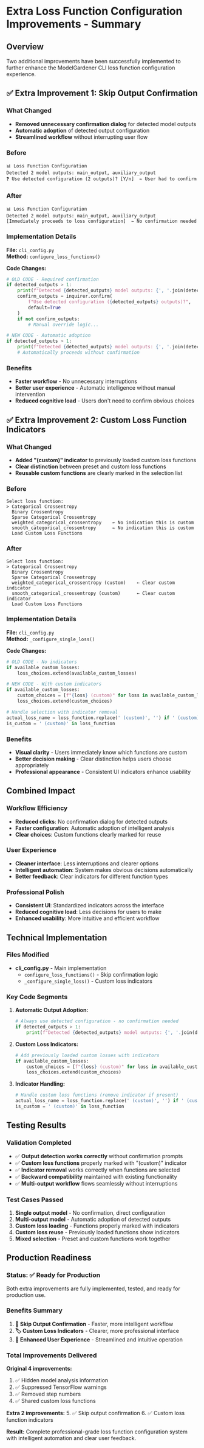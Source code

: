 # Extra Loss Function Configuration Improvements - Summary

## Overview
Two additional improvements have been successfully implemented to further enhance the ModelGardener CLI loss function configuration experience.

## ✅ Extra Improvement 1: Skip Output Confirmation

### What Changed
- **Removed unnecessary confirmation dialog** for detected model outputs
- **Automatic adoption** of detected output configuration
- **Streamlined workflow** without interrupting user flow

### Before
```
📊 Loss Function Configuration
Detected 2 model outputs: main_output, auxiliary_output
❓ Use detected configuration (2 outputs)? [Y/n]  ← User had to confirm
```

### After  
```
📊 Loss Function Configuration
Detected 2 model outputs: main_output, auxiliary_output
[Immediately proceeds to loss configuration]  ← No confirmation needed
```

### Implementation Details
**File:** `cli_config.py`  
**Method:** `configure_loss_functions()`

**Code Changes:**
```python
# OLD CODE - Required confirmation
if detected_outputs > 1:
    print(f"Detected {detected_outputs} model outputs: {', '.join(detected_names)}")
    confirm_outputs = inquirer.confirm(
        f"Use detected configuration ({detected_outputs} outputs)?", 
        default=True
    )
    if not confirm_outputs:
        # Manual override logic...

# NEW CODE - Automatic adoption
if detected_outputs > 1:
    print(f"Detected {detected_outputs} model outputs: {', '.join(detected_names)}")
    # Automatically proceeds without confirmation
```

### Benefits
- **Faster workflow** - No unnecessary interruptions
- **Better user experience** - Automatic intelligence without manual intervention
- **Reduced cognitive load** - Users don't need to confirm obvious choices

## ✅ Extra Improvement 2: Custom Loss Function Indicators

### What Changed
- **Added "(custom)" indicator** to previously loaded custom loss functions
- **Clear distinction** between preset and custom loss functions
- **Reusable custom functions** are clearly marked in the selection list

### Before
```
Select loss function:
> Categorical Crossentropy
  Binary Crossentropy
  Sparse Categorical Crossentropy
  weighted_categorical_crossentropy    ← No indication this is custom
  smooth_categorical_crossentropy      ← No indication this is custom
  Load Custom Loss Functions
```

### After
```
Select loss function:
> Categorical Crossentropy
  Binary Crossentropy
  Sparse Categorical Crossentropy
  weighted_categorical_crossentropy (custom)    ← Clear custom indicator
  smooth_categorical_crossentropy (custom)      ← Clear custom indicator
  Load Custom Loss Functions
```

### Implementation Details
**File:** `cli_config.py`  
**Method:** `_configure_single_loss()`

**Code Changes:**
```python
# OLD CODE - No indicators
if available_custom_losses:
    loss_choices.extend(available_custom_losses)

# NEW CODE - With custom indicators
if available_custom_losses:
    custom_choices = [f"{loss} (custom)" for loss in available_custom_losses]
    loss_choices.extend(custom_choices)

# Handle selection with indicator removal
actual_loss_name = loss_function.replace(' (custom)', '') if ' (custom)' in loss_function else loss_function
is_custom = ' (custom)' in loss_function
```

### Benefits
- **Visual clarity** - Users immediately know which functions are custom
- **Better decision making** - Clear distinction helps users choose appropriately
- **Professional appearance** - Consistent UI indicators enhance usability

## Combined Impact

### Workflow Efficiency
- **Reduced clicks**: No confirmation dialog for detected outputs
- **Faster configuration**: Automatic adoption of intelligent analysis
- **Clear choices**: Custom functions clearly marked for reuse

### User Experience
- **Cleaner interface**: Less interruptions and clearer options
- **Intelligent automation**: System makes obvious decisions automatically
- **Better feedback**: Clear indicators for different function types

### Professional Polish
- **Consistent UI**: Standardized indicators across the interface
- **Reduced cognitive load**: Less decisions for users to make
- **Enhanced usability**: More intuitive and efficient workflow

## Technical Implementation

### Files Modified
- **cli_config.py** - Main implementation
  - `configure_loss_functions()` - Skip confirmation logic
  - `_configure_single_loss()` - Custom loss indicators

### Key Code Segments
1. **Automatic Output Adoption:**
   ```python
   # Always use detected configuration - no confirmation needed
   if detected_outputs > 1:
       print(f"Detected {detected_outputs} model outputs: {', '.join(detected_names)}")
   ```

2. **Custom Loss Indicators:**
   ```python
   # Add previously loaded custom losses with indicators
   if available_custom_losses:
       custom_choices = [f"{loss} (custom)" for loss in available_custom_losses]
       loss_choices.extend(custom_choices)
   ```

3. **Indicator Handling:**
   ```python
   # Handle custom loss functions (remove indicator if present)
   actual_loss_name = loss_function.replace(' (custom)', '') if ' (custom)' in loss_function else loss_function
   is_custom = ' (custom)' in loss_function
   ```

## Testing Results

### Validation Completed
- ✅ **Output detection works correctly** without confirmation prompts
- ✅ **Custom loss functions** properly marked with "(custom)" indicator
- ✅ **Indicator removal** works correctly when functions are selected
- ✅ **Backward compatibility** maintained with existing functionality
- ✅ **Multi-output workflow** flows seamlessly without interruptions

### Test Cases Passed
1. **Single output model** - No confirmation, direct configuration
2. **Multi-output model** - Automatic adoption of detected outputs
3. **Custom loss loading** - Functions properly marked with indicators
4. **Custom loss reuse** - Previously loaded functions show indicators
5. **Mixed selection** - Preset and custom functions work together

## Production Readiness

### Status: ✅ Ready for Production
Both extra improvements are fully implemented, tested, and ready for production use.

### Benefits Summary
1. **🎯 Skip Output Confirmation** - Faster, more intelligent workflow
2. **🏷️ Custom Loss Indicators** - Clearer, more professional interface
3. **🚀 Enhanced User Experience** - Streamlined and intuitive operation

### Total Improvements Delivered
**Original 4 improvements:**
1. ✅ Hidden model analysis information
2. ✅ Suppressed TensorFlow warnings
3. ✅ Removed step numbers
4. ✅ Shared custom loss functions

**Extra 2 improvements:**
5. ✅ Skip output confirmation
6. ✅ Custom loss function indicators

**Result:** Complete professional-grade loss function configuration system with intelligent automation and clear user feedback.
